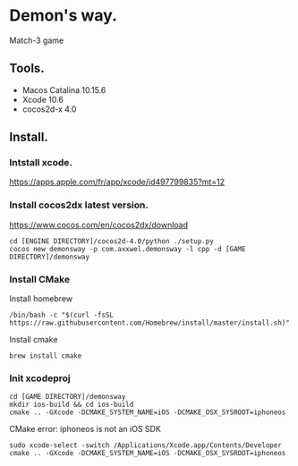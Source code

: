 # Demon's way.
Match-3 game

## Tools.
- Macos Catalina 10.15.6
- Xcode 10.6
- cocos2d-x 4.0

## Install.
  ### Intstall xcode.
  https://apps.apple.com/fr/app/xcode/id497799835?mt=12
  ### Install cocos2dx latest version.
  https://www.cocos.com/en/cocos2dx/download

  ```
  cd [ENGINE DIRECTORY]/cocos2d-4.0/python ./setup.py
  cocos new demonsway -p com.axxwel.demonsway -l cpp -d [GAME DIRECTORY]/demonsway
  ```
  
  ### Install CMake
  Install homebrew
  ```
  /bin/bash -c "$(curl -fsSL https://raw.githubusercontent.com/Homebrew/install/master/install.sh)"
  ```

  Install cmake
  ```
  brew install cmake
  ```
  ### Init xcodeproj
  ```
  cd [GAME DIRECTORY]/demonsway
  mkdir ios-build && cd ios-build
  cmake .. -GXcode -DCMAKE_SYSTEM_NAME=iOS -DCMAKE_OSX_SYSROOT=iphoneos
  ```

  CMake error: iphoneos is not an iOS SDK
  ```
  sudo xcode-select -switch /Applications/Xcode.app/Contents/Developer 
  cmake .. -GXcode -DCMAKE_SYSTEM_NAME=iOS -DCMAKE_OSX_SYSROOT=iphoneos
  ```
